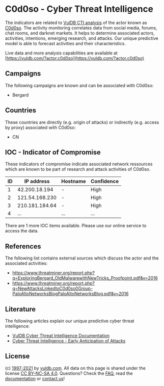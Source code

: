 # C0d0so - Cyber Threat Intelligence

The indicators are related to [VulDB CTI analysis](https://vuldb.com/?doc.cti) of the actor known as [C0d0so](https://vuldb.com/?actor.c0d0so). The activity monitoring correlates data from social media, forums, chat rooms, and darknet markets. It helps to determine associated actors, activities, intentions, emerging research, and attacks. Our unique predictive model is able to forecast activities and their characteristics.

Live data and more analysis capabilities are available at [https://vuldb.com/?actor.c0d0so](https://vuldb.com/?actor.c0d0so)

## Campaigns

The following campaigns are known and can be associated with C0d0so:

* Bergard

## Countries

These countries are directly (e.g. origin of attacks) or indirectly (e.g. access by proxy) associated with C0d0so:

* CN

## IOC - Indicator of Compromise

These indicators of compromise indicate associated network ressources which are known to be part of research and attack activities of C0d0so.

ID | IP address | Hostname | Confidence
-- | ---------- | -------- | ----------
1 | 42.200.18.194 | - | High
2 | 121.54.168.230 | - | High
3 | 210.181.184.64 | - | High
4 | ... | ... | ...

There are 1 more IOC items available. Please use our online service to access the data.

## References

The following list contains external sources which discuss the actor and the associated activities:

* https://www.threatminer.org/report.php?q=ExploringBergard_OldMalwarewithNewTricks_Proofpoint.pdf&y=2016
* https://www.threatminer.org/report.php?q=NewAttacksLinkedtoC0d0so0Group-PaloAltoNetworksBlogPaloAltoNetworksBlog.pdf&y=2016

## Literature

The following articles explain our unique predictive cyber threat intelligence:

* [VulDB Cyber Threat Intelligence Documentation](https://vuldb.com/?doc.cti)
* [Cyber Threat Intelligence - Early Anticipation of Attacks](https://www.scip.ch/en/?labs.20201022)

## License

(c) [1997-2021](https://vuldb.com/?doc.changelog) by [vuldb.com](https://vuldb.com/?doc.about). All data on this page is shared under the license [CC BY-NC-SA 4.0](https://creativecommons.org/licenses/by-nc-sa/4.0/). Questions? Check the [FAQ](https://vuldb.com/?doc.faq), read the [documentation](https://vuldb.com/?doc) or [contact us](https://vuldb.com/?contact)!
